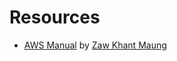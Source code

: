 # Resources

- [AWS Manual](./docs/AWS_Manual.xlsx) by [Zaw Khant Maung](https://github.com/zawkhantmaung-scm)